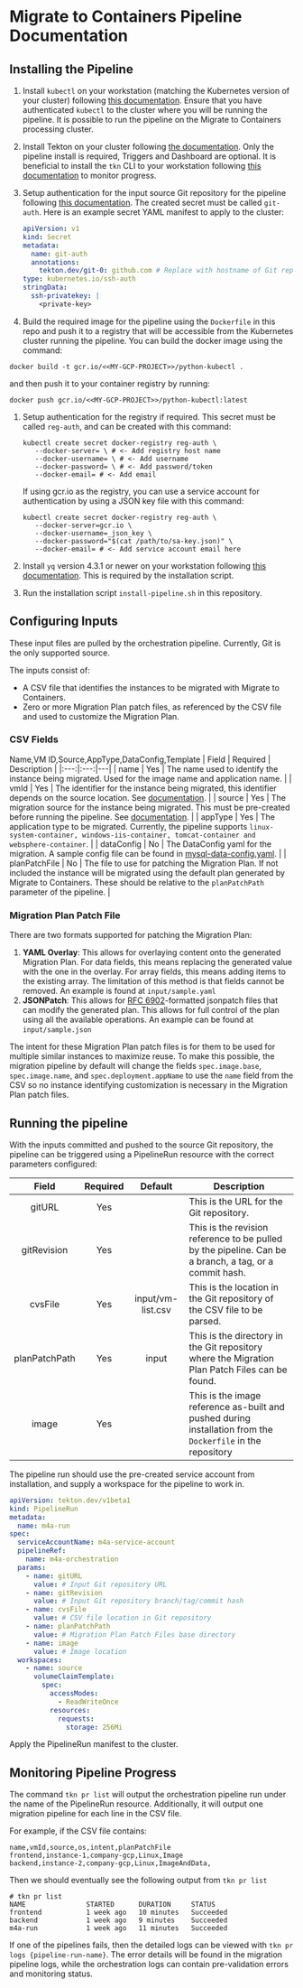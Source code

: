 # Migrate to Containers Pipeline Documentation

## Installing the Pipeline

1. Install `kubectl` on your workstation (matching the Kubernetes version of your cluster) following [this documentation](https://kubernetes.io/docs/tasks/tools/#kubectl). Ensure that you have authenticated `kubectl` to the cluster where you will be running the pipeline. It is possible to run the pipeline on the Migrate to Containers processing cluster.

1. Install Tekton on your cluster following [the documentation](https://tekton.dev/docs/getting-started/#installation). Only the pipeline install is required, Triggers and Dashboard are optional. It is beneficial to install the `tkn` CLI to your workstation following [this documentation](https://tekton.dev/docs/getting-started/#set-up-the-cli) to monitor progress.

1. Setup authentication for the input source Git repository for the pipeline following [this documentation](https://tekton.dev/docs/pipelines/auth/#configuring-authentication-for-git). The created secret must be called `git-auth`. Here is an example secret YAML manifest to apply to the cluster:

   ```yaml
   apiVersion: v1
   kind: Secret
   metadata:
     name: git-auth
     annotations:
       tekton.dev/git-0: github.com # Replace with hostname of Git repository
   type: kubernetes.io/ssh-auth
   stringData:
     ssh-privatekey: |
       <private-key>
   ```

1. Build the required image for the pipeline using the `Dockerfile` in this repo and push it to a registry that will be accessible from the Kubernetes cluster running the pipeline. You can build the docker image using the command:
``` shell
docker build -t gcr.io/<<MY-GCP-PROJECT>>/python-kubectl .
```
and then push it to your container registry by running:
``` shell
docker push gcr.io/<<MY-GCP-PROJECT>>/python-kubectl:latest
```

1. Setup authentication for the registry if required. This secret must be called `reg-auth`, and can be created with this command:

   ```shell
   kubectl create secret docker-registry reg-auth \
      --docker-server= \ # <- Add registry host name
      --docker-username= \ # <- Add username
      --docker-password= \ # <- Add password/token
      --docker-email= # <- Add email
   ```

   If using gcr.io as the registry, you can use a service account for authentication by using a JSON key file with this command:

   ```shell
   kubectl create secret docker-registry reg-auth \
      --docker-server=gcr.io \
      --docker-username=_json_key \
      --docker-password="$(cat /path/to/sa-key.json)" \
      --docker-email= # <- Add service account email here
   ```

1. Install `yq` version 4.3.1 or newer on your workstation following [this documentation](https://mikefarah.gitbook.io/yq/#install). This is required by the installation script.

1. Run the installation script `install-pipeline.sh` in this repository.

## Configuring Inputs

These input files are pulled by the orchestration pipeline. Currently, Git is the only supported source.

The inputs consist of:

* A CSV file that identifies the instances to be migrated with Migrate to Containers.
* Zero or more Migration Plan patch files, as referenced by the CSV file and used to customize the Migration Plan.

### CSV Fields
Name,VM ID,Source,AppType,DataConfig,Template
| Field | Required | Description |
|:---:|:---:|---|
| name | Yes | The name used to identify the instance being migrated. Used for the image name and application name. |
| vmId | Yes | The identifier for the instance being migrated, this identifier depends on the source location. See [documentation](https://cloud.google.com/migrate/containers/docs/creating-a-migration#before_you_begin). |
| source | Yes | The migration source for the instance being migrated. This must be pre-created before running the pipeline. See [documentation](https://cloud.google.com/migrate/containers/docs/adding-a-migration-source). |
| appType | Yes | The application type to be migrated. Currently, the pipeline supports `linux-system-container, windows-iis-container, tomcat-container and websphere-container`. |
| dataConfig | No | The DataConfig yaml for the migration. A sample config file can be found in [mysql-data-config.yaml](../input/mysql-data-config.yaml). |
| planPatchFile | No | The file to use for patching the Migration Plan. If not included the instance will be migrated using the default plan generated by Migrate to Containers. These should be relative to the `planPatchPath` parameter of the pipeline. |

### Migration Plan Patch File

There are two formats supported for patching the Migration Plan:

1. **YAML Overlay**: This allows for overlaying content onto the generated Migration Plan. For data fields, this means replacing the generated value with the one in the overlay. For array fields, this means adding items to the existing array. The limitation of this method is that fields cannot be removed. An example is found at `input/sample.yaml`
1. **JSONPatch**: This allows for [RFC 6902](https://datatracker.ietf.org/doc/html/rfc6902)-formatted jsonpatch files that can modify the generated plan. This allows for full control of the plan using all the available operations. An example can be found at `input/sample.json`

The intent for these Migration Plan patch files is for them to be used for multiple similar instances to maximize reuse. To make this possible, the migration pipeline by default will change the fields `spec.image.base`, `spec.image.name`, and `spec.deployment.appName` to use the `name` field from the CSV so no instance identifying customization is necessary in the Migration Plan patch files.

## Running the pipeline

With the inputs committed and pushed to the source Git repository, the pipeline can be triggered using a PipelineRun resource with the correct parameters configured:

| Field | Required | Default | Description |
|:---:|:---:|:---:|---|
| gitURL | Yes | | This is the URL for the Git repository. |
| gitRevision | Yes | | This is the revision reference to be pulled by the pipeline. Can be a branch, a tag, or a commit hash. |
| cvsFile | Yes | input/vm-list.csv | This is the location in the Git repository of the CSV file to be parsed. |
| planPatchPath | Yes | input | This is the directory in the Git repository where the Migration Plan Patch Files can be found. |
| image | Yes | | This is the image reference as-built and pushed during installation from the `Dockerfile` in the repository |

The pipeline run should use the pre-created service account from installation, and supply a workspace for the pipeline to work in.

```yaml
apiVersion: tekton.dev/v1beta1
kind: PipelineRun
metadata:
  name: m4a-run
spec:
  serviceAccountName: m4a-service-account
  pipelineRef:
    name: m4a-orchestration
  params:
    - name: gitURL
      value: # Input Git repository URL
    - name: gitRevision
      value: # Input Git repository branch/tag/commit hash
    - name: cvsFile
      value: # CSV file location in Git repository
    - name: planPatchPath
      value: # Migration Plan Patch Files base directory
    - name: image
      value: # Image location
  workspaces:
    - name: source
      volumeClaimTemplate:
        spec:
          accessModes:
            - ReadWriteOnce
          resources:
            requests:
              storage: 256Mi
```

Apply the PipelineRun manifest to the cluster.

## Monitoring Pipeline Progress

The command `tkn pr list` will output the orchestration pipeline run under the name of the PipelineRun resource.
Additionally, it will output one migration pipeline for each line in the CSV file.

For example, if the CSV file contains:

```csv
name,vmId,source,os,intent,planPatchFile
frontend,instance-1,company-gcp,Linux,Image
backend,instance-2,company-gcp,Linux,ImageAndData,
```

Then we should eventually see the following output from `tkn pr list`

```shell
# tkn pr list
NAME               STARTED      DURATION     STATUS
frontend           1 week ago   10 minutes   Succeeded
backend            1 week ago   9 minutes    Succeeded
m4a-run            1 week ago   11 minutes   Succeeded
```

If one of the pipelines fails, then the detailed logs can be viewed with `tkn pr logs {pipeline-run-name}`. The error details will be found in the migration pipeline logs, while the orchestration logs can contain pre-validation errors and monitoring status.
